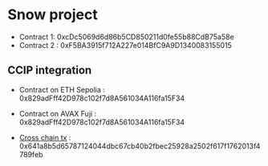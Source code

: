 # Snow project

-   Contract 1: 0xcDc5069d6d86b5CD850211d0fe55b88CdB75a58e
-   Contract 2 : 0xF5BA3915f712A227e014BfC9A9D1340083155015

## CCIP integration

-   Contract on ETH Sepolia : 0x829adFff42D978c102f7d8A561034A116fa15F34

-   Contract on AVAX Fuji : 0x829adFff42D978c102f7d8A561034A116fa15F34

-   [Cross chain tx](https://ccip.chain.link/#/side-drawer/msg/0xdb9a175e0f73aafa360bd760494d458885ee3cbc18ebcec5c0f5b974c5aa3bf3) : 0x641a8b5d65787124044dbc67cb40b2fbec25928a2502f617f1762013f4789feb
